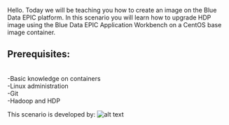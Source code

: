 Hello. Today we will be teaching you how to create an image on the Blue Data EPIC platform. In this scenario you will learn how to upgrade  HDP image using the Blue Data EPIC Application Workbench on a CentOS base image container.

## Prerequisites:
<br>-Basic knowledge on containers
<br>-Linux administration
<br>-Git
<br>-Hadoop and HDP


This scenario is developed by:
![alt text](https://theme.zdassets.com/theme_assets/893901/efec4daa46587b7cd2570cb01596b53d4863cdb1.jpg)
